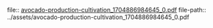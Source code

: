 file:: [avocado-production-cultivation_1704886984645_0.pdf](../assets/avocado-production-cultivation_1704886984645_0.pdf)
file-path:: ../assets/avocado-production-cultivation_1704886984645_0.pdf
